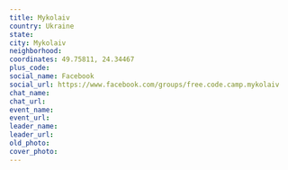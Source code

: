```yaml
---
title: Mykolaiv
country: Ukraine
state: 
city: Mykolaiv
neighborhood: 
coordinates: 49.75811, 24.34467
plus_code:
social_name: Facebook
social_url: https://www.facebook.com/groups/free.code.camp.mykolaiv
chat_name:
chat_url:
event_name:
event_url:
leader_name:
leader_url:
old_photo: 
cover_photo:
---
```

